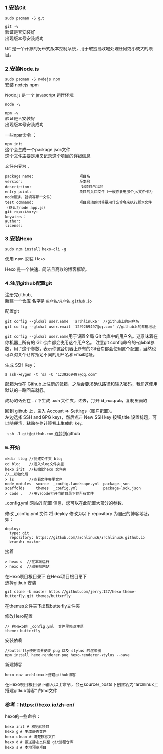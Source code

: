 ### 1.安装Git
`sudo pacman -S git`    

`git -v`   
验证是否安装好    
出现版本号安装成功

Git 是一个开源的分布式版本控制系统，用于敏捷高效地处理任何或小或大的项目。
### 2.安装Node.js
`sudo pacman -S nodejs npm`  
安装 nodejs npm
  

Node.js 是一个 javascript 运行环境  

`node -v`  

`npm -v`  
验证是否安装好  
出现版本号安装成功   

一些npm命令 ： 

`npm init`  
这个会生成一个package.json文件  
这个文件主要是用来记录这个项目的详细信息  

文件内容为：
```
package name:                     项目名
version:                          版本号
description:                       对项目的描述
entry point:                      项目的入口文件（一般你要用那个js文件作为node服务，就填写那个文件）
test command:                     项目启动的时候要用什么命令来执行脚本文件（默认为node app.js）
git repository:                    
keywirds：                       
author:                       
license:                        
```

### 3.安装Hexo
`sudo npm install hexo-cli -g`  

使用 npm 安装 Hexo


Hexo 是一个快速、简洁且高效的博客框架。

### 4.注册github配置git

注册完github,   
新建一个仓库 名字是 `用户名/用户名.github.io `   

配置git
```
git config --global user.name  'archlinux6'  //github上的用户名  
git config --global user.email '1239269497@qq.com' //github上的邮箱地址  
```
`git config --global user.name`用于设置全局 Git 仓库中的用户名。这意味着在你机器上所有的 Git 仓库都会使用这个用户名。
注意git config命令的–global参数，用了这个参数，表示你这台机器上所有的Git仓库都会使用这个配置，当然也可以对某个仓库指定不同的用户名和Email地址。

生成 SSH Key：
```
$ ssh-keygen -t rsa -C "1239269497@qq.com"
```
邮箱为你在 Github 上注册的邮箱，之后会要求确认路径和输入密码，我们这使用默认的一路回车就行。

成功的话会在 ~/ 下生成 .ssh 文件夹，进去，打开 id_rsa.pub，复制里面的 


回到 github 上，进入 Account => Settings（账户配置）。   
左边选择 SSH and GPG keys，然后点击 New SSH key 按钮,title 设置标题，可以随便填，粘贴在你计算机上生成的 key。

` ssh -T git@github.com`
连接到github

### 5.开始
```
mkdir blog //创建文件夹 blog
cd blog    //进入blog文件夹里
hexo init  //初始化hexo 文件夹
//……初始化后
> ls       //查看文件夹里文件
node_modules  source  _config.landscape.yml  package.json
scaffolds     themes  _config.yml            package-lock.json
> code .   //用vscode打开当前目录下的所有文件
```
_config.yml
网站的 配置 信息，您可以在此配置大部分的参数。  

修改 _config.yml 文件 将 deploy 修改为以下 repository 为自己的博客地址，如：
```
deploy:
  type: git
  repository: https://github.com/archlinux6/archlinux6.github.io
  branch: master
```
接着
```
> hexo s  //在本地运行
> hexo d  //部署到网站
```  
在Hexo项目根目录下 在Hexo项目根目录下  
 选择github 安装
```
git clone -b master https://github.com/jerryc127/hexo-theme-butterfly.git themes/butterfly
```
在themes文件夹下出现butterfly文件夹

修改Hexo配置  
```
// 在Hexo的 _config.yml  文件里修改主题
theme: butterfly
```
安装依赖   

 ```
//butterfly使用需要安装 pug 以及 stylus 的渲染器
npm install hexo-renderer-pug hexo-renderer-stylus --save
```
新建博客
```
hexo new archlinux上搭建github博客
```
在Hexo项目根目录下输入以上命令，会在source/_posts下创建名为“archlinux上搭建github博客” 的md文件
### 参考：https://hexo.io/zh-cn/
hexo的一些命令：
```
hexo init # 初始化项目
hexo g # 生成静态文件
hexo clean # 清楚静态文件
hexo d # 推送静态文件至 git远程仓库
hexo s # 本地预览项目
```
